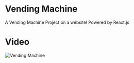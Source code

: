 # Vending Machine
A Vending Machine Project on a website! Powered by React.js
# Video
![Vending Machine](https://github.com/VAZzzz1/M-quina-de-Venda/assets/101347883/ff9b8648-1131-4318-ab38-c3963e44bdda)
